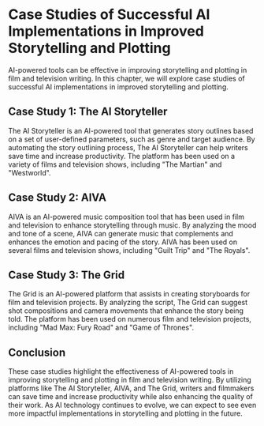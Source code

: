 Case Studies of Successful AI Implementations in Improved Storytelling and Plotting
===============================================================================================================================================

AI-powered tools can be effective in improving storytelling and plotting in film and television writing. In this chapter, we will explore case studies of successful AI implementations in improved storytelling and plotting.

Case Study 1: The AI Storyteller
--------------------------------

The AI Storyteller is an AI-powered tool that generates story outlines based on a set of user-defined parameters, such as genre and target audience. By automating the story outlining process, The AI Storyteller can help writers save time and increase productivity. The platform has been used on a variety of films and television shows, including "The Martian" and "Westworld".

Case Study 2: AIVA
------------------

AIVA is an AI-powered music composition tool that has been used in film and television to enhance storytelling through music. By analyzing the mood and tone of a scene, AIVA can generate music that complements and enhances the emotion and pacing of the story. AIVA has been used on several films and television shows, including "Guilt Trip" and "The Royals".

Case Study 3: The Grid
----------------------

The Grid is an AI-powered platform that assists in creating storyboards for film and television projects. By analyzing the script, The Grid can suggest shot compositions and camera movements that enhance the story being told. The platform has been used on numerous film and television projects, including "Mad Max: Fury Road" and "Game of Thrones".

Conclusion
----------

These case studies highlight the effectiveness of AI-powered tools in improving storytelling and plotting in film and television writing. By utilizing platforms like The AI Storyteller, AIVA, and The Grid, writers and filmmakers can save time and increase productivity while also enhancing the quality of their work. As AI technology continues to evolve, we can expect to see even more impactful implementations in storytelling and plotting in the future.
